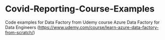 # Covid-Reporting-Course-Examples
Code examples for Data Factory from Udemy course Azure Data Factory for Data Engineers (https://www.udemy.com/course/learn-azure-data-factory-from-scratch/)
